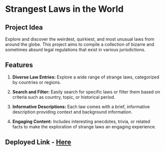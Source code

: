 # Strangest Laws in the World

## Project Idea

Explore and discover the weirdest, quirkiest, and most unusual laws from around the globe. This project aims to compile a collection of bizarre and sometimes absurd legal regulations that exist in various jurisdictions. 

## Features

1. **Diverse Law Entries:** Explore a wide range of strange laws, categorized by countries or regions.

2. **Search and Filter:** Easily search for specific laws or filter them based on criteria such as country, topic, or historical period.

3. **Informative Descriptions:** Each law comes with a brief, informative description providing context and background information.

4. **Engaging Content:** Includes interesting anecdotes, trivia, or related facts to make the exploration of strange laws an engaging experience.

## Deployed Link - [Here](https://strangest-laws.onrender.com/)